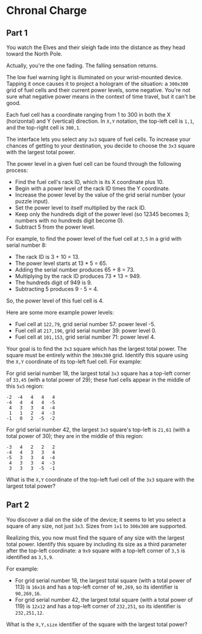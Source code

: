 Chronal Charge
==============

Part 1
------

You watch the Elves and their sleigh fade into the distance as they
head toward the North Pole.

Actually, you're the one fading. The falling sensation returns.

The low fuel warning light is illuminated on your wrist-mounted
device. Tapping it once causes it to project a hologram of the
situation: a `300x300` grid of fuel cells and their current power
levels, some negative. You're not sure what negative power means
in the context of time travel, but it can't be good.

Each fuel cell has a coordinate ranging from 1 to 300 in both the
X (horizontal) and Y (vertical) direction. In `X,Y` notation, the
top-left cell is `1,1`, and the top-right cell is `300,1`.

The interface lets you select any `3x3` square of fuel cells. To
increase your chances of getting to your destination, you decide
to choose the `3x3` square with the largest total power.

The power level in a given fuel cell can be found through the
following process:

  - Find the fuel cell's rack ID, which is its X coordinate plus 10.
  - Begin with a power level of the rack ID times the Y coordinate.
  - Increase the power level by the value of the grid serial number
    (your puzzle input).
  - Set the power level to itself multiplied by the rack ID.
  - Keep only the hundreds digit of the power level (so 12345 becomes 3;
    numbers with no hundreds digit become 0).
  - Subtract 5 from the power level.

For example, to find the power level of the fuel cell at `3,5` in a
grid with serial number 8:

  - The rack ID is 3 + 10 = 13.
  - The power level starts at 13 * 5 = 65.
  - Adding the serial number produces 65 + 8 = 73.
  - Multiplying by the rack ID produces 73 * 13 = 949.
  - The hundreds digit of 949 is 9.
  - Subtracting 5 produces 9 - 5 = 4.

So, the power level of this fuel cell is 4.

Here are some more example power levels:

  - Fuel cell at  `122,79`, grid serial number 57: power level -5.
  - Fuel cell at `217,196`, grid serial number 39: power level  0.
  - Fuel cell at `101,153`, grid serial number 71: power level  4.

Your goal is to find the `3x3` square which has the largest total
power. The square must be entirely within the `300x300` grid. Identify
this square using the `X,Y` coordinate of its top-left fuel cell. For
example:

For grid serial number 18, the largest total `3x3` square has a
top-left corner of `33,45` (with a total power of 29); these fuel
cells appear in the middle of this `5x5` region:

    -2  -4   4   4   4
    -4   4   4   4  -5
     4   3   3   4  -4
     1   1   2   4  -3
    -1   0   2  -5  -2

For grid serial number 42, the largest `3x3` square's top-left is
`21,61` (with a total power of 30); they are in the middle of this
region:

    -3   4   2   2   2
    -4   4   3   3   4
    -5   3   3   4  -4
     4   3   3   4  -3
     3   3   3  -5  -1

What is the `X,Y` coordinate of the top-left fuel cell of the `3x3`
square with the largest total power?


Part 2
------

You discover a dial on the side of the device; it seems to let you
select a square of any size, not just `3x3`. Sizes from `1x1` to `300x300`
are supported.

Realizing this, you now must find the square of any size with the
largest total power. Identify this square by including its size as
a third parameter after the top-left coordinate: a `9x9` square with
a top-left corner of `3,5` is identified as `3,5,9`.

For example:

  - For grid serial number 18, the largest total square (with a total
    power of 113) is `16x16` and has a top-left corner of `90,269`, so
    its identifier is `90,269,16`.
  - For grid serial number 42, the largest total square (with a total
    power of 119) is `12x12` and has a top-left corner of `232,251`, so
    its identifier is `232,251,12`.

What is the `X,Y,size` identifier of the square with the largest total
power?

